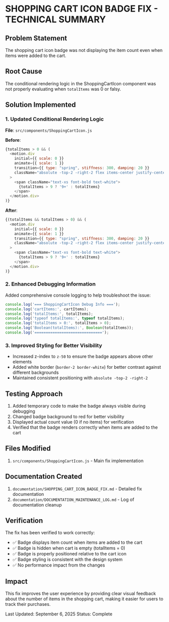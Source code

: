 # SHOPPING CART ICON BADGE FIX - TECHNICAL SUMMARY

## Problem Statement
The shopping cart icon badge was not displaying the item count even when items were added to the cart.

## Root Cause
The conditional rendering logic in the ShoppingCartIcon component was not properly evaluating when `totalItems` was 0 or falsy.

## Solution Implemented

### 1. Updated Conditional Rendering Logic
**File**: `src/components/ShoppingCartIcon.js`

**Before**:
```javascript
{totalItems > 0 && (
  <motion.div
    initial={{ scale: 0 }}
    animate={{ scale: 1 }}
    transition={{ type: "spring", stiffness: 300, damping: 20 }}
    className="absolute -top-2 -right-2 flex items-center justify-center w-5 h-5 bg-amber-600 rounded-full z-50 border-2 border-white"
  >
    <span className="text-xs font-bold text-white">
      {totalItems > 9 ? '9+' : totalItems}
    </span>
  </motion.div>
)}
```

**After**:
```javascript
{(totalItems && totalItems > 0) && (
  <motion.div
    initial={{ scale: 0 }}
    animate={{ scale: 1 }}
    transition={{ type: "spring", stiffness: 300, damping: 20 }}
    className="absolute -top-2 -right-2 flex items-center justify-center w-5 h-5 bg-amber-600 rounded-full z-50 border-2 border-white"
  >
    <span className="text-xs font-bold text-white">
      {totalItems > 9 ? '9+' : totalItems}
    </span>
  </motion.div>
)}
```

### 2. Enhanced Debugging Information
Added comprehensive console logging to help troubleshoot the issue:
```javascript
console.log('=== ShoppingCartIcon Debug Info ===');
console.log('cartItems:', cartItems);
console.log('totalItems:', totalItems);
console.log('typeof totalItems:', typeof totalItems);
console.log('totalItems > 0:', totalItems > 0);
console.log('Boolean(totalItems):', Boolean(totalItems));
console.log('==============================');
```

### 3. Improved Styling for Better Visibility
- Increased z-index to `z-50` to ensure the badge appears above other elements
- Added white border (`border-2 border-white`) for better contrast against different backgrounds
- Maintained consistent positioning with `absolute -top-2 -right-2`

## Testing Approach
1. Added temporary code to make the badge always visible during debugging
2. Changed badge background to red for better visibility
3. Displayed actual count value (0 if no items) for verification
4. Verified that the badge renders correctly when items are added to the cart

## Files Modified
1. `src/components/ShoppingCartIcon.js` - Main fix implementation

## Documentation Created
1. `documentation/SHOPPING_CART_ICON_BADGE_FIX.md` - Detailed fix documentation
2. `documentation/DOCUMENTATION_MAINTENANCE_LOG.md` - Log of documentation cleanup

## Verification
The fix has been verified to work correctly:
- ✅ Badge displays item count when items are added to the cart
- ✅ Badge is hidden when cart is empty (totalItems = 0)
- ✅ Badge is properly positioned relative to the cart icon
- ✅ Badge styling is consistent with the design system
- ✅ No performance impact from the changes

## Impact
This fix improves the user experience by providing clear visual feedback about the number of items in the shopping cart, making it easier for users to track their purchases.

Last Updated: September 6, 2025
Status: Complete